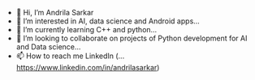 - 👋 Hi, I’m Andrila Sarkar
- 👀 I’m interested in AI, data science and Android apps...
- 🌱 I’m currently learning C++ and python...
- 💞️ I’m looking to collaborate on projects of Python development for AI and Data science...
- 📫 How to reach me LinkedIn (...
https://www.linkedin.com/in/andrilasarkar)
<!---
Andrilahere/Andrilahere is a ✨ special ✨ repository because its `README.md` (this file) appears on your GitHub profile.
You can click the Preview link to take a look at your changes.
--->
